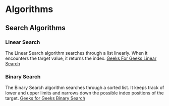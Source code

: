 <h1>Algorithms</h1>
<h2>Search Algorithms</h2>
<h3>Linear Search</h3>
The Linear Search algorithm searches through a list linearly. When it encounters the target value, it returns the index.
<a href="https://www.geeksforgeeks.org/linear-search/">Geeks For Geeks Linear Search</a>

<h3>Binary Search</h3>
The Binary Search algorithm searches through a sorted list. It keeps track of lower and upper limits and narrows down the possible index positions of the target.
<a href="https://www.geeksforgeeks.org/binary-search/">Geeks for Geeks Binary Search</a>

